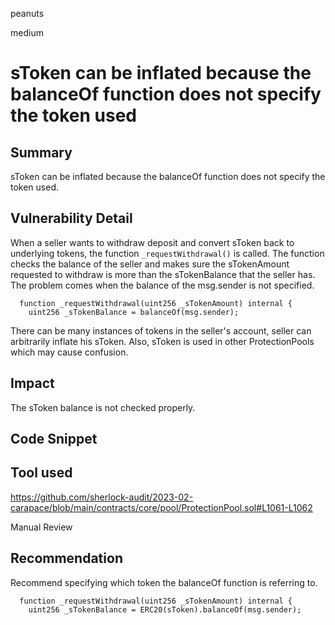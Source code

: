 peanuts

medium

# sToken can be inflated because the balanceOf function does not specify the token used

## Summary

sToken can be inflated because the balanceOf function does not specify the token used.

## Vulnerability Detail

When a seller wants to withdraw deposit and convert sToken back to underlying tokens, the function `_requestWithdrawal()` is called. The function checks the balance of the seller and makes sure the sTokenAmount requested to withdraw is more than the sTokenBalance that the seller has. The problem comes when the balance of the msg.sender is not specified.

```solidity
  function _requestWithdrawal(uint256 _sTokenAmount) internal {
    uint256 _sTokenBalance = balanceOf(msg.sender);
```

There can be many instances of tokens in the seller's account, seller can arbitrarily inflate his sToken. Also, sToken is used in other ProtectionPools which may cause confusion.

## Impact

The sToken balance is not checked properly.

## Code Snippet

## Tool used

https://github.com/sherlock-audit/2023-02-carapace/blob/main/contracts/core/pool/ProtectionPool.sol#L1061-L1062

Manual Review

## Recommendation

Recommend specifying which token the balanceOf function is referring to.

```solidity
  function _requestWithdrawal(uint256 _sTokenAmount) internal {
    uint256 _sTokenBalance = ERC20(sToken).balanceOf(msg.sender);
```